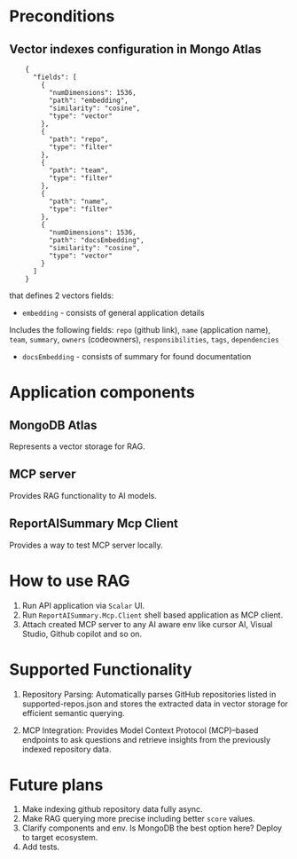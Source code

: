# Preconditions

## Vector indexes configuration in Mongo Atlas

		{
		  "fields": [
			{
			  "numDimensions": 1536,
			  "path": "embedding",
			  "similarity": "cosine",
			  "type": "vector"
			},
			{
			  "path": "repo",
			  "type": "filter"
			},
			{
			  "path": "team",
			  "type": "filter"
			},
			{
			  "path": "name",
			  "type": "filter"
			},
			{
			  "numDimensions": 1536,
			  "path": "docsEmbedding",
			  "similarity": "cosine",
			  "type": "vector"
			}
		  ]
		}

that defines 2 vectors fields: 

* `embedding` - consists of general application details

Includes the following fields: `repo` (github link), `name` (application name), `team`, `summary`, `owners` (codeowners), `responsibilities`, `tags`, `dependencies`
	
* `docsEmbedding` - consists of summary for found documentation

# Application components

## MongoDB Atlas

Represents a vector storage for RAG.

## MCP server

Provides RAG functionality to AI models.

## ReportAISummary Mcp Client

Provides a way to test MCP server locally.

# How to use RAG

1. Run API application via `Scalar` UI.
2. Run `ReportAISummary.Mcp.Client` shell based application as MCP client.
3. Attach created MCP server to any AI aware env like cursor AI, Visual Studio, Github copilot and so on.

# Supported Functionality

1. Repository Parsing: Automatically parses GitHub repositories listed in supported-repos.json and stores the extracted data in vector storage for efficient semantic querying.

2. MCP Integration: Provides Model Context Protocol (MCP)–based endpoints to ask questions and retrieve insights from the previously indexed repository data.

# Future plans

1. Make indexing github repository data fully async.
2. Make RAG querying more precise including better `score` values.
3. Clarify components and env. Is MongoDB the best option here? Deploy to target ecosystem.
4. Add tests.